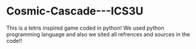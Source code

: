 # Cosmic-Cascade---ICS3U
This is a tetris inspired game coded in python! We used python programming language and also we sited all refrences and sources in the code!!
